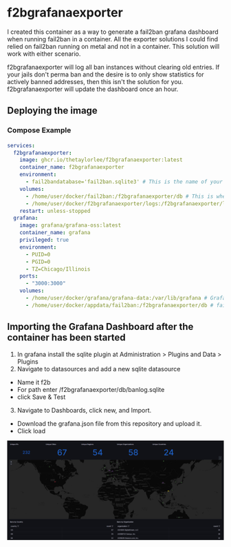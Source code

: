# f2bgrafanaexporter
I created this container as a way to generate a fail2ban grafana dashboard when running fail2ban in a container. All the exporter solutions I could find relied on fail2ban running on metal and not in a container. This solution will work with either scenario.

f2bgrafanaexporter will log all ban instances without clearing old entries. If your jails don't perma ban and the desire is to only show statistics for actively banned addresses, then this isn't the solution for you. f2bgrafanaexporter will update the dashboard once an hour.

## Deploying the image
### Compose Example
```yml
services:
  f2bgrafanaexporter:
    image: ghcr.io/thetaylorlee/f2bgrafanaexporter:latest
    container_name: f2bgrafanaexporter
    environment:
      - fail2bandatabase='fail2ban.sqlite3' # This is the name of your fail2ban database. If your f2b install uses a different database name then this should be different.
    volumes:
      - /home/user/docker/fail2ban:/f2bgrafanaexporter/db # This is where the existing fail2ban database is stored and where the exporter db will be stored
      - /home/user/docker/f2bgrafanaexporter/logs:/f2bgrafanaexporter/logs # This volume is where logs will be stored
    restart: unless-stopped
  grafana:
    image: grafana/grafana-oss:latest
    container_name: grafana
    privileged: true
    environment:
      - PUID=0
      - PGID=0
      - TZ=Chicago/Illinois
    ports:
      - "3000:3000"
    volumes:
      - /home/user/docker/grafana/grafana-data:/var/lib/grafana # Grafana config files
      - /home/user/docker/appdata/fail2ban:/f2bgrafanaexporter/db # fail2ban exporter database location
```

## Importing the Grafana Dashboard after the container has been started
1. In grafana install the sqlite plugin at Administration > Plugins and Data > Plugins
2. Navigate to datasources and add a new sqlite datasource
  - Name it f2b
  - For path enter /f2bgrafanaexporter/db/banlog.sqlite
  - click Save & Test
3. Navigate to Dashboards, click new, and Import.
  - Download the grafana.json file from this repository and upload it.
  - Click load

![Grafana Dashboard](https://raw.githubusercontent.com/TheTaylorLee/f2bgrafanaexporter/main/images/grafana.png)
